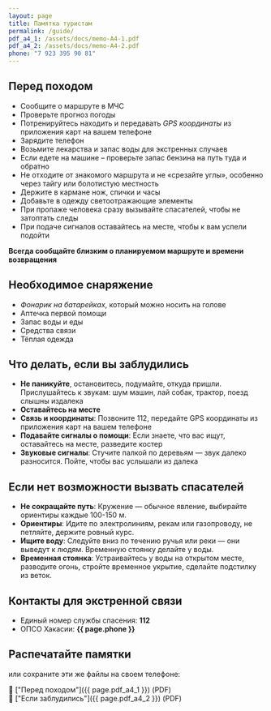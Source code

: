 ```yaml
---
layout: page
title: Памятка туристам
permalink: /guide/
pdf_a4_1: /assets/docs/memo-A4-1.pdf
pdf_a4_2: /assets/docs/memo-A4-2.pdf
phone: "7 923 395 90 81"
---
```


## Перед походом

- Сообщите о маршруте в МЧС
- Проверьте прогноз погоды
- Потренируйтесь находить и передавать _GPS координаты_ из приложения карт на вашем телефоне
- Зарядите телефон
- Возьмите лекарства и запас воды для экстренных случаев
- Если едете на машине – проверьте запас бензина на путь туда и обратно
- Не отходите от знакомого маршрута и не «срезайте углы», особенно через тайгу или болотистую местность
- Держите в кармане нож, спички и часы
- Добавьте в одежду светоотражающие элементы
- При пропаже человека сразу вызывайте спасателей, чтобы не затоптать следы
- При подаче сигналов оставайтесь на месте, чтобы к вам успели подойти

**Всегда сообщайте близким о планируемом маршруте и времени возвращения**

## Необходимое снаряжение

- _Фонарик на батарейках_, который можно носить на голове
- Аптечка первой помощи
- Запас воды и еды
- Средства связи
- Тёплая одежда

## Что делать, если вы заблудились

- **Не паникуйте**, остановитесь, подумайте, откуда пришли. Прислушайтесь к звукам: шум машин, лай собак, трактор, поезд слышны издалека
- **Оставайтесь на месте**
- **Связь и координаты**: Позвоните 112, передайте GPS координаты из приложения карт на вашем телефоне
- **Подавайте сигналы о помощи**: Если знаете, что вас ищут, оставайтесь на месте, разведите костер
- **Звуковые сигналы**: Стучите палкой по деревьям — звук далеко разносится. Пойте, чтобы вас услышали из далека

## Если нет возможности вызвать спасателей

- **Не сокращайте путь**: Кружение — обычное явление, выбирайте ориентиры каждые 100-150 м.
- **Ориентиры**: Идите по электролиниям, рекам или газопроводу, не петляйте, держите ровный курс.
- **Ищите воду**: Следуйте вниз по течению ручья или реки — они выведут к людям. Временную стоянку делайте у воды.
- **Временная стоянка**: Устраивайтесь у воды на открытом месте, разводите огонь, стройте временное укрытие, сделайте подстилку из веток.

## Контакты для экстренной связи

- Единый номер службы спасения: **112**
- ОПСО Хакасии: **{{ page.phone }}**

## Распечатайте памятки

или сохраните эти же файлы на своем телефоне:

📄 ["Перед походом"]({{ page.pdf_a4_1 }}) (PDF)  
📄 ["Если заблудились"]({{ page.pdf_a4_2 }}) (PDF)
